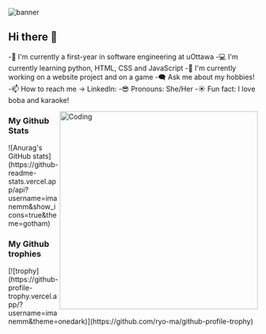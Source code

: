 
![banner](https://github.com/user-attachments/assets/e8067dc1-efc5-4145-b251-6e259deaf2e7)

## Hi there 👋

-🏫 I'm currently a first-year in software engineering at uOttawa
-💻 I'm currently learning python, HTML, CSS and JavaScript
-💼 I'm currently working on a website project and on a game
-🗨️ Ask me about my hobbies!
-📫 How to reach me -> LinkedIn: 
-😎 Pronouns: She/Her
-☀️ Fun fact: I love boba and karaoke!

<img align="right" alt="Coding" width="400" src="https://media.giphy.com/media/5YhM7FikN75SXkbInU/giphy.gif?cid=790b7611yy2h5vffl6xlg9caufjwyqyoqo3mgitqxbpf33g6&ep=v1_gifs_search&rid=giphy.gif&ct=g">

<h3>My Github Stats</h3>
![Anurag's GitHub stats](https://github-readme-stats.vercel.app/api?username=imanemm&show_icons=true&theme=gotham)
<h3>My Github trophies</h3>
[![trophy](https://github-profile-trophy.vercel.app/?username=imanemm&theme=onedark)](https://github.com/ryo-ma/github-profile-trophy)

